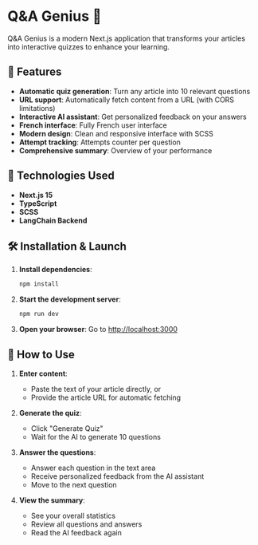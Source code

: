# Q&A Genius 🧠

Q&A Genius is a modern Next.js application that transforms your articles into interactive quizzes to enhance your learning.

## 🌟 Features

- **Automatic quiz generation**: Turn any article into 10 relevant questions
- **URL support**: Automatically fetch content from a URL (with CORS limitations)
- **Interactive AI assistant**: Get personalized feedback on your answers
- **French interface**: Fully French user interface
- **Modern design**: Clean and responsive interface with SCSS
- **Attempt tracking**: Attempts counter per question
- **Comprehensive summary**: Overview of your performance

## 🚀 Technologies Used

- **Next.js 15**
- **TypeScript**
- **SCSS**
- **LangChain Backend**

## 🛠️ Installation & Launch

1. **Install dependencies**:

   ```bash
   npm install
   ```

2. **Start the development server**:

   ```bash
   npm run dev
   ```

3. **Open your browser**:
   Go to [http://localhost:3000](http://localhost:3000)

## 📖 How to Use

1. **Enter content**:
   - Paste the text of your article directly, or
   - Provide the article URL for automatic fetching

2. **Generate the quiz**:
   - Click "Generate Quiz"
   - Wait for the AI to generate 10 questions

3. **Answer the questions**:
   - Answer each question in the text area
   - Receive personalized feedback from the AI assistant
   - Move to the next question

4. **View the summary**:
   - See your overall statistics
   - Review all questions and answers
   - Read the AI feedback again
